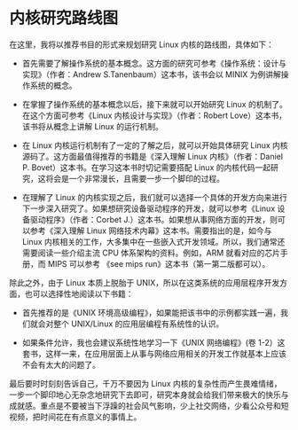 # 内核研究路线图

在这里，我将以推荐书目的形式来规划研究 Linux 内核的路线图，具体如下：

- 首先需要了解操作系统的基本概念。这方面的研究可参考《操作系统：设计与实现》（作者：Andrew S.Tanenbaum）这本书，该书会以 MINIX 为例讲解操作系统的概念。

- 在掌握了操作系统的基本概念以后，接下来就可以开始研究 Linux 的机制了。在这个方面可参考《Linux 内核设计与实现》（作者：Robert Love）这本书，该书将从概念上讲解 Linux 的运行机制。

- 在 Linux 内核运行机制有了一定的了解之后，就可以开始具体研究 Linux 内核源码了。这方面最值得推荐的书籍是《深入理解 Linux 内核》（作者：Daniel P. Bovet）这本书。在学习这本书时切记需要搭配 Linux 的内核代码一起研究，这将会是一个非常漫长，且需要一步一个脚印的过程。

- 在理解了 Linux 的内核实现之后，我们就可以选择一个具体的开发方向来进行下一步深入研究了。如果想研究设备驱动程序的开发，就可以参考《Linux 设备驱动程序》（作者：Corbet J.）这本书。如果想从事网络方面的开发，则可以参考《深入理解 Linux 网络技术内幕》这本书。需要指出的是，如今与 Linux 内核相关的工作，大多集中在一些嵌入式开发领域。所以，我们通常还需要阅读一些介绍主流 CPU 体系架构的资料。例如，ARM 就看对应的芯片手册，而 MIPS 可以参考 《see mips run》这本书（第一第二版都可以）。

除此之外，由于 Linux 本质上脱胎于 UNIX，所以在这类系统的应用层程序开发方面，也可以选择性地阅读以下书籍：

- 首先推荐的是《UNIX 环境高级编程》，如果能把该书中的示例都实践一遍，我们就会对整个 UNIX/Linux 的应用层编程有系统性的认识。

- 如果条件允许，我也会建议系统性地学习一下《UNIX 网络编程》(卷 1-2）这套书，这样一来，在应用层面上从事与网络应用相关的开发工作就基本上应该不会有太大的问题了。

最后要时时刻刻告诉自己，千万不要因为 Linux 内核的复杂性而产生畏难情绪，一步一个脚印地心无杂念地研究下去即可，研究本身就会给我们带来极大的快乐与成就感。重点是不要被当下浮躁的社会风气影响，少上社交网络，少看公众号和短视频，把时间花在有点意义的事情上。
